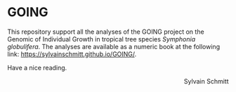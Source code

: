 GOING
=====

This repository support all the analyses of the GOING project on the Genomic of Individual Growth in tropical tree species *Symphonia globulifera*.
The analyses are available as a numeric book at the following link: https://sylvainschmitt.github.io/GOING/.

Have a nice reading.

<div align="right">  Sylvain Schmitt
